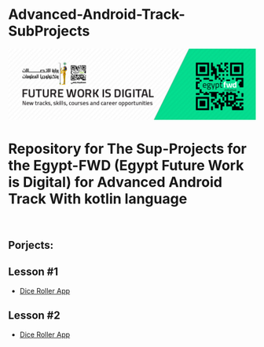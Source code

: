 # Advanced-Android-Track-SubProjects

![Banner](https://github.com/HadyAhmed00/Advanced-Android-Track-SubProjects/blob/main/SomeRec/Bunner.jpg)

# Repository for The Sup-Projects for the Egypt-FWD (Egypt Future Work is Digital) for Advanced Android Track With kotlin language

<br>

## Porjects:
  ## Lesson #1
* [Dice Roller App](https://github.com/HadyAhmed00/Advanced-Android-Track-SubProjects/tree/main/DiceRoller)
 ## Lesson #2
* [Dice Roller App](https://github.com/HadyAhmed00/Advanced-Android-Track-SubProjects/tree/main/Lesson%20%232/AboutMeApp)


